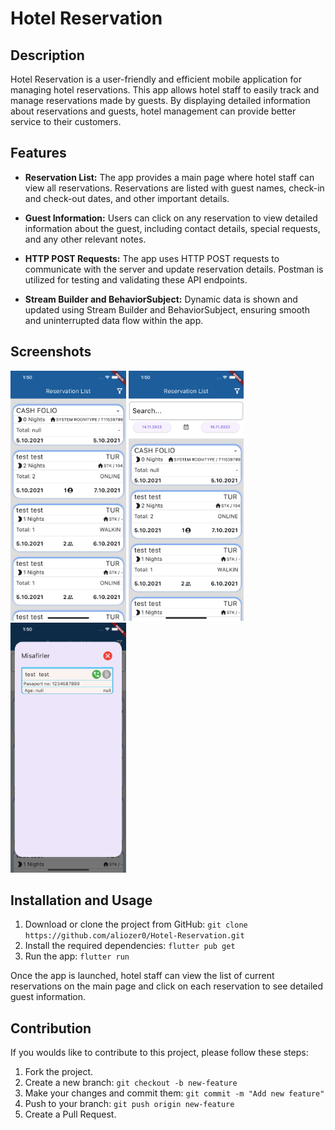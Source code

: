 # Hotel Reservation

## Description

Hotel Reservation is a user-friendly and efficient mobile application for managing hotel reservations. This app allows hotel staff to easily track and manage reservations made by guests. By displaying detailed information about reservations and guests, hotel management can provide better service to their customers.

## Features

- **Reservation List:** The app provides a main page where hotel staff can view all reservations. Reservations are listed with guest names, check-in and check-out dates, and other important details.

- **Guest Information:** Users can click on any reservation to view detailed information about the guest, including contact details, special requests, and any other relevant notes.

- **HTTP POST Requests:** The app uses HTTP POST requests to communicate with the server and update reservation details. Postman is utilized for testing and validating these API endpoints.

- **Stream Builder and BehaviorSubject:** Dynamic data is shown and updated using Stream Builder and BehaviorSubject, ensuring smooth and uninterrupted data flow within the app.

## Screenshots

<img src="/assets/foto1.png" height="400" alt="Screenshot"/> <img src="/assets/foto2.png" height="400" alt="Screenshot"/> <img src="/assets/foto3.png" height="400" alt="Screenshot"/>

## Installation and Usage

1. Download or clone the project from GitHub: `git clone https://github.com/aliozer0/Hotel-Reservation.git`
2. Install the required dependencies: `flutter pub get`
3. Run the app: `flutter run`

Once the app is launched, hotel staff can view the list of current reservations on the main page and click on each reservation to see detailed guest information.

## Contribution

If you woulds like to contribute to this project, please follow these steps:

1. Fork the project.
2. Create a new branch: `git checkout -b new-feature`
3. Make your changes and commit them: `git commit -m "Add new feature"`
4. Push to your branch: `git push origin new-feature`
5. Create a Pull Request.


